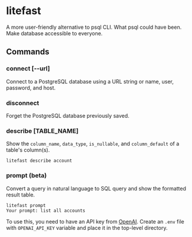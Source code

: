 # litefast

A more user-friendly alternative to psql CLI. What psql could have been. Make database accessible to everyone.

## Commands

### connect [--url]

Connect to a PostgreSQL database using a URL string or name, user, password, and host.

### disconnect

Forget the PostgreSQL database previously saved.

### describe [TABLE_NAME]

Show the `column_name`, `data_type`, `is_nullable`, and `column_default` of a table's column(s).

```shell
litefast describe account
```

### prompt (beta)

Convert a query in natural language to SQL query and show the formatted result table.

```shell
litefast prompt
Your prompt: list all accounts
```

To use this, you need to have an API key from [OpenAI](openai.com). Create an `.env` file with `OPENAI_API_KEY` variable and place it in the top-level directory.
